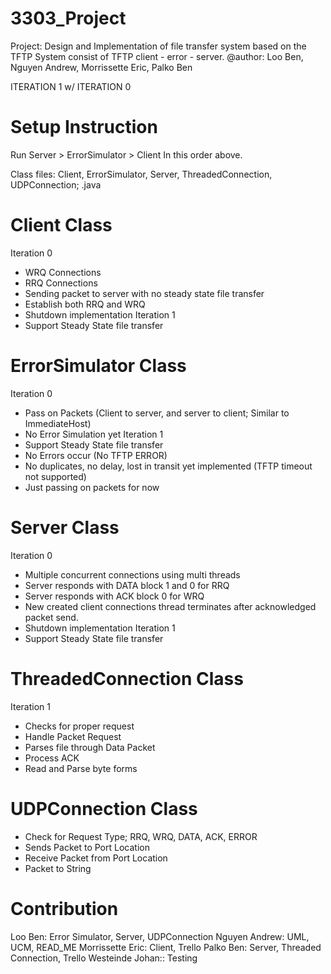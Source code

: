 # 3303_Project

Project: Design and Implementation of file transfer system based on the TFTP
System consist of TFTP client - error - server.
@author: Loo Ben, Nguyen Andrew, Morrissette Eric, Palko Ben


ITERATION 1 w/ ITERATION 0

Setup Instruction
========================================
Run Server > ErrorSimulator > Client
In this order above.


Class files: Client, ErrorSimulator, Server, ThreadedConnection, UDPConnection; .java

Client Class
========================================
Iteration 0
- WRQ Connections
- RRQ Connections
- Sending packet to server with no steady state file transfer
- Establish both RRQ and WRQ
- Shutdown implementation
Iteration 1
- Support Steady State file transfer



ErrorSimulator Class
========================================
Iteration 0
- Pass on Packets (Client to server, and server to client; Similar to ImmediateHost)
- No Error Simulation yet
Iteration 1
- Support Steady State file transfer
- No Errors occur (No TFTP ERROR)
- No duplicates, no delay, lost in transit yet implemented (TFTP timeout not supported)
- Just passing on packets for now


Server Class
========================================
Iteration 0
- Multiple concurrent connections using multi threads
- Server responds with DATA block 1 and 0 for RRQ
- Server responds with ACK block 0 for WRQ
- New created client connections thread terminates after acknowledged packet send.
- Shutdown implementation
Iteration 1
- Support Steady State file transfer


ThreadedConnection Class
========================================
Iteration 1
- Checks for proper request
- Handle Packet Request
- Parses file through Data Packet
- Process ACK
- Read and Parse byte forms


UDPConnection Class
=========================================
- Check for Request Type; RRQ, WRQ, DATA, ACK, ERROR
- Sends Packet to Port Location
- Receive Packet from Port Location
- Packet to String


Contribution
========================================
Loo Ben: Error Simulator, Server, UDPConnection
Nguyen Andrew: UML, UCM, READ_ME
Morrissette Eric: Client, Trello
Palko Ben: Server, Threaded Connection, Trello
Westeinde Johan:: Testing
